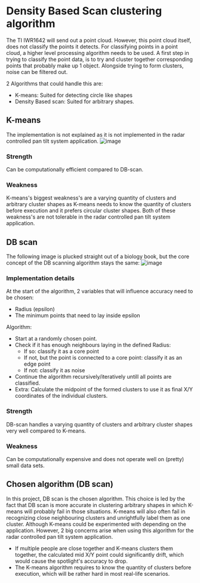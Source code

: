 # Density Based Scan clustering algorithm
The TI IWR1642 will send out a point cloud. However, this point cloud itself, does not classify the points it detects.
For classifying points in a point cloud, a higher level processing algorithm needs to be used.
A first step in trying to classify the point data, is to try and cluster together corresponding points that probably make up 1 object.
Alongside trying to form clusters, noise can be filtered out.

2 Algorithms that could handle this are:
- K-means: Suited for detecting circle like shapes
- Density Based scan: Suited for arbitrary shapes.

## K-means
The implementation is not explained as it is not implemented in the radar controlled pan tilt system application.
![image](https://github.com/user-attachments/assets/6aed2e5e-4ee4-4b0e-8519-db4b059a192f)
### Strength
Can be computationally efficient compared to DB-scan.
### Weakness
K-means's biggest weakness's are a varying quantity of clusters and arbitrary cluster shapes as K-means
needs to know the quantity of clusters before execution and it prefers circular cluster shapes.
Both of these weakness's are not tolerable in the radar controlled pan tilt system application.

## DB scan
The following image is plucked straight out of a biology book, but the core concept of the DB scanning algorithm stays the same:
![image](https://github.com/user-attachments/assets/fd6cef1f-b191-4788-915b-68cd43f0e5b5)

### Implementation details
At the start of the algorithm, 2 variables that will influence accuracy need to be chosen:
- Radius (epsilon)
- The minimum points that need to lay inside epsilon

Algorithm:
- Start at a randomly chosen point.
- Check if it has enough neighbours laying in the defined Radius:
  - If so: classify it as a core point
  - If not, but the point is connected to a core point: classify it as an edge point
  - If not: classify it as noise
- Continue the algorithm recursively/iteratively untill all points are classified.
- Extra: Calculate the midpoint of the formed clusters to use it as final X/Y coordinates of the individual clusters.
### Strength
DB-scan handles a varying quantity of clusters and arbitrary cluster shapes very well compared to K-means.
### Weakness
Can be computationally expensive and does not operate well on (pretty) small data sets.

## Chosen algorithm (DB scan)
In this project, DB scan is the chosen algorithm. This choice is led by the fact that DB scan is more accurate in clustering
arbitrary shapes in which K-means will probably fail in those situations.
K-means will also often fail in recognizing close neighbouring clusters and unrightfully label them as one cluster.
Although K-means could be experimented with depending on the application.
However, 2 big concerns arise when using this algorithm for the radar controlled pan tilt system application.
- If multiple people are close together and K-means clusters them together, the calculated mid X/Y point could significantly drift, which would cause the spotlight's accuracy to drop.
- The K-means algorithm requires to know the quantity of clusters before execution, which will be rather hard in most real-life scenarios.
